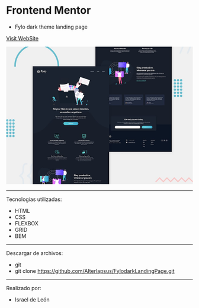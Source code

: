 # Frontend Mentor 

- Fylo dark theme landing page

<a href="https://fylodarkthemee.netlify.app/">Visit WebSite</a>

![Design preview for the Fylo dark theme landing page challenge](./design/desktop-preview.jpg)

---

Tecnologías utilizadas:

- HTML 
- CSS
- FLEXBOX
- GRID 
- BEM

---

Descargar de archivos: 

- git 
- git clone https://github.com/Alterlapsus/FylodarkLandingPage.git

---

Realizado por: 

- Israel de León 
